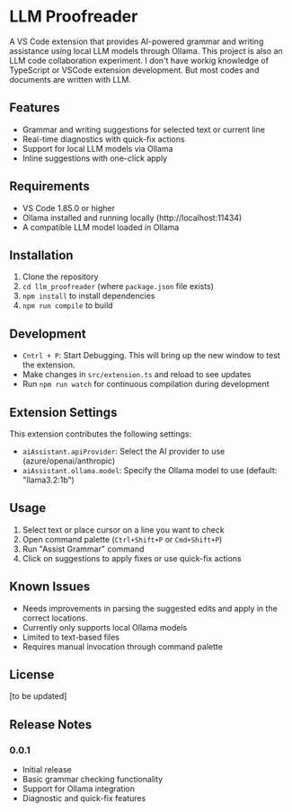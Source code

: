 # LLM Proofreader

A VS Code extension that provides AI-powered grammar and writing assistance using local LLM models through Ollama.
This project is also an LLM code collaboration experiment. 
I don't have workig knowledge of TypeScript or VSCode extension development. But most codes and documents are written with LLM. 

## Features

- Grammar and writing suggestions for selected text or current line
- Real-time diagnostics with quick-fix actions
- Support for local LLM models via Ollama
- Inline suggestions with one-click apply

## Requirements

- VS Code 1.85.0 or higher
- Ollama installed and running locally (http://localhost:11434)
- A compatible LLM model loaded in Ollama

## Installation

1. Clone the repository
2. `cd llm_proofreader` (where `package.json` file exists)
3. `npm install` to install dependencies
4. `npm run compile` to build

## Development

- `Cntrl + P`: Start Debugging. This will bring up the new window to test the extension.
- Make changes in `src/extension.ts` and reload to see updates
- Run `npm run watch` for continuous compilation during development

## Extension Settings

This extension contributes the following settings:

* `aiAssistant.apiProvider`: Select the AI provider to use (azure/openai/anthropic)
* `aiAssistant.ollama.model`: Specify the Ollama model to use (default: "llama3.2:1b")

## Usage

1. Select text or place cursor on a line you want to check
2. Open command palette (`Ctrl+Shift+P` or `Cmd+Shift+P`)
3. Run "Assist Grammar" command
4. Click on suggestions to apply fixes or use quick-fix actions

## Known Issues

- Needs improvements in parsing the suggested edits and apply in the correct locations.
- Currently only supports local Ollama models
- Limited to text-based files
- Requires manual invocation through command palette

## License

[to be updated]

## Release Notes

### 0.0.1

- Initial release
- Basic grammar checking functionality
- Support for Ollama integration
- Diagnostic and quick-fix features